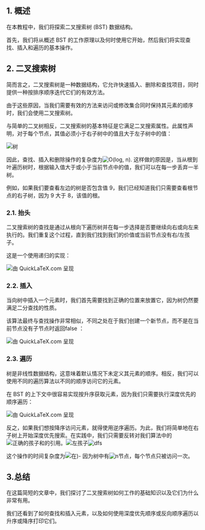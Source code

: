 ## 1. 概述

在本教程中，我们将探索二叉搜索树 (BST) 数据结构。

首先，我们将从概述 BST 的工作原理以及何时使用它开始，然后我们将实现查找、插入和遍历的基本操作。

## 2. 二叉搜索树

简而言之，二叉搜索树是一种数据结构，它允许快速插入、删除和查找项目，同时提供一种按排序顺序迭代它们的有效方法。

由于这些原因，当我们需要有效的方法来访问或修改集合同时保持其元素的顺序时，我们会使用二叉搜索树。

与简单的二叉树相反，二叉搜索树的基本特征是它满足二叉搜索属性。此属性声明，对于每个节点，其值必须小于右子树中的值且大于左子树中的值：

![树](https://www.baeldung.com/wp-content/uploads/sites/4/2020/06/btree-1024x466.png)

因此，查找、插入和删除操作的复杂度为![O(log, n)](https://www.baeldung.com/wp-content/ql-cache/quicklatex.com-70f16d4a3104b990c185da260a6cb089_l3.svg). 这样做的原因是，当从根到叶遍历树时，根据输入值大于或小于当前节点中的值，我们可以在每一步丢弃一半树。

例如，如果我们要查看左边的树是否包含值 9，我们已经知道我们只需要查看根节点的右子树，因为 9 大于 8，该值的根。

### 2.1. 抬头

二叉搜索树的查找是通过从根向下遍历树并在每一步选择是否要继续向右或向左来执行的。我们重复这个过程，直到我们找到我们的价值或当前节点没有右/左孩子。

这是一个使用递归的实现：

![由 QuickLaTeX.com 呈现](https://www.baeldung.com/wp-content/ql-cache/quicklatex.com-16554240c3663408e891bf6d13a37636_l3.svg)

### 2.2. 插入

当向树中插入一个元素时，我们首先需要找到正确的位置来放置它，因为树仍然要满足二分查找的性质。

该算法最终与查找操作非常相似，不同之处在于我们创建一个新节点，而不是在当前节点没有子节点时返回false ：

![由 QuickLaTeX.com 呈现](https://www.baeldung.com/wp-content/ql-cache/quicklatex.com-869af5e27ff93485dc4dc2868c5db88f_l3.svg)

### 2.3. 遍历

树是非线性数据结构，这意味着默认情况下未定义其元素的顺序。相反，我们可以使用不同的遍历算法以不同的顺序访问它的元素。

在 BST 的上下文中很容易实现按升序获取元素，因为我们只需要执行深度优先的顺序遍历：

![由 QuickLaTeX.com 呈现](https://www.baeldung.com/wp-content/ql-cache/quicklatex.com-4d61b3c4a4842190f71044bd797bffb2_l3.svg)

反之，如果我们想按降序访问元素，就得使用逆序遍历。为此，我们将简单地在右子树上开始深度优先搜索。在实践中，我们只需要反转对我们算法中的![正确的孩子](https://www.baeldung.com/wp-content/ql-cache/quicklatex.com-6d2fd320c47a3f290b41b553c1ac9e9c_l3.svg)和的引用。![左孩子](https://www.baeldung.com/wp-content/ql-cache/quicklatex.com-19fc677c6a3634a3b0cdaffa10eee120_l3.svg)![dfs](https://www.baeldung.com/wp-content/ql-cache/quicklatex.com-23d2f8a80e0681fd343cb3d6d3157fa5_l3.svg)

这个操作的时间复杂度为![在)](https://www.baeldung.com/wp-content/ql-cache/quicklatex.com-f8d599809b2f7987726c648086c1981d_l3.svg)- 因为树中有![n](https://www.baeldung.com/wp-content/ql-cache/quicklatex.com-ec4217f4fa5fcd92a9edceba0e708cf7_l3.svg)节点，每个节点只被访问一次。

## 3.总结

在这篇简短的文章中，我们探讨了二叉搜索树如何工作的基础知识以及它们为什么非常有用。

我们还看到了如何查找和插入元素，以及如何使用深度优先顺序或反向顺序遍历以升序或降序打印它们。